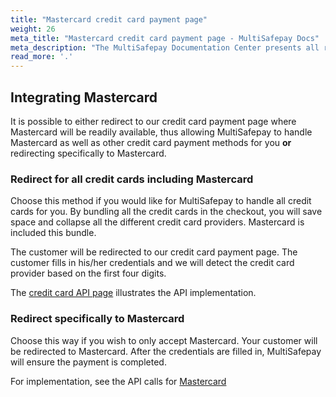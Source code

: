 ```yaml
---
title: "Mastercard credit card payment page"
weight: 26
meta_title: "Mastercard credit card payment page - MultiSafepay Docs"
meta_description: "The MultiSafepay Documentation Center presents all relevant information about our Plugins and API. You can also find support pages for payment methods, tools and general questions as well as the contact details of our Support and Integration Teams."
read_more: '.'
--- 
```

## Integrating Mastercard

It is possible to either redirect to our credit card payment page where Mastercard will be readily available, thus allowing MultiSafepay to handle Mastercard as well as other credit card payment methods for you __or__ redirecting specifically to Mastercard.

### Redirect for all credit cards including Mastercard
Choose this method if you would like for MultiSafepay to handle all credit cards for you. By bundling all the credit cards in the checkout, you will save space and collapse all the different credit card providers. Mastercard is included this bundle.

The customer will be redirected to our credit card payment page. The customer fills in his/her credentials and we will detect the credit card provider based on the first four digits.

The [credit card API page](/api/#credit-cards) illustrates the API implementation.

### Redirect specifically to Mastercard
Choose this way if you wish to only accept Mastercard. Your customer will be redirected to Mastercard. After the credentials are filled in, MultiSafepay will ensure the payment is completed.

For implementation, see the API calls for [Mastercard](/api/#mastercard)